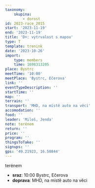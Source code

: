```yaml
---
taxonomy:
    skupina:
        - dorost
id: 2023-race_2015
start: '2023-11-19'
end: '2023-11-19'
title: 'D+: vytrvalost s mapou'
type: T
template: trenink
date: '2023-10-26'
import:
    type: members
    time: 1698313205
place: Bystrc
meetTime: '10:00'
meetPlace: 'Bystrc, Ečerova'
link: ''
eventTypeDescription: ''
startTime: ''
map: ''
terrain: ''
transport: 'MHD, na místě auto na věci'
accomodation: ''
food: ''
leader: 'Miloš, Jenda'
note: terénem
return: ''
price: ''
program: ''
thingsToTake: ''
signups: ''
gps: '49.21923, 16.50844'
---
```


terénem
* **sraz**: 10:00 Bystrc, Ečerova
* **doprava**: MHD, na místě auto na věci
